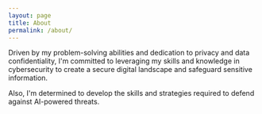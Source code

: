 ```yaml
---
layout: page
title: About
permalink: /about/
---
```

Driven by my problem-solving abilities and dedication to privacy and data confidentiality, I'm committed to leveraging my skills and knowledge in cybersecurity to create a secure digital landscape and safeguard sensitive information.

Also, I'm determined to develop the skills and strategies required to defend against AI-powered threats.
